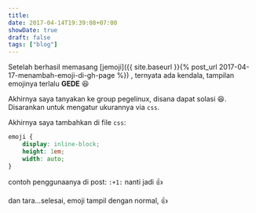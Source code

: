```yaml
---
title: 
date: 2017-04-14T19:39:08+07:00
showDate: true
draft: false
tags: ["blog"]
---
```

Setelah berhasil memasang [jemoji]({{ site.baseurl }}{% post_url 2017-04-17-menambah-emoji-di-gh-page %}) , ternyata ada kendala, tampilan emojinya terlalu **GEDE** :laughing:

Akhirnya saya tanyakan ke group pegelinux, disana dapat solasi :laughing:. Disarankan untuk mengatur ukurannya via `css`.

Akhirnya saya tambahkan di file `css`:
```css
emoji {
    display: inline-block;
    height: 1em;
    width: auto;
}
```
contoh penggunaanya di post:
`:+1:` nanti jadi :+1:

dan tara...selesai, emoji tampil dengan normal, :+1:
